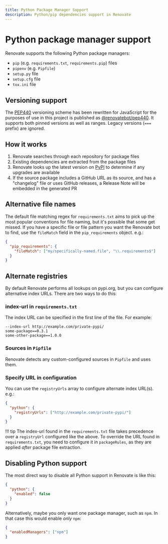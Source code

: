 ```yaml
---
title: Python Package Manager Support
description: Python/pip dependencies support in Renovate
---
```


# Python package manager support

Renovate supports the following Python package managers:

- `pip` (e.g. `requirements.txt`, `requirements.pip`) files
- `pipenv` (e.g. `Pipfile`)
- `setup.py` file
- `setup.cfg` file
- `tox.ini` file

## Versioning support

The [PEP440](https://www.python.org/dev/peps/pep-0440/) versioning scheme has been rewritten for JavaScript for the purposes of use in this project is published as [@renovatebot/pep440](https://github.com/renovatebot/pep440).
It supports both pinned versions as well as ranges.
Legacy versions (`===` prefix) are ignored.

## How it works

1. Renovate searches through each repository for package files
1. Existing dependencies are extracted from the package files
1. Renovate looks up the latest version on [PyPI](https://pypi.org/) to determine if any upgrades are available
1. If the source package includes a GitHub URL as its source, and has a "changelog" file or uses GitHub releases, a Release Note will be embedded in the generated PR

## Alternative file names

The default file matching regex for `requirements.txt` aims to pick up the most popular conventions for file naming, but it's possible that some get missed.
If you have a specific file or file pattern you want the Renovate bot to find, use the `fileMatch` field in the `pip_requirements` object.
e.g.:

```json
{
  "pip_requirements": {
    "fileMatch": ["my/specifically-named.file", "\\.requirements$"]
  }
}
```

## Alternate registries

By default Renovate performs all lookups on pypi.org, but you can configure alternative index URLs.
There are two ways to do this:

### index-url in `requirements.txt`

The index URL can be specified in the first line of the file.
For example:

```
--index-url http://example.com/private-pypi/
some-package==0.3.1
some-other-package==1.0.0
```

### Sources in `Pipfile`

Renovate detects any custom-configured sources in `Pipfile` and uses them.

### Specify URL in configuration

You can use the `registryUrls` array to configure alternate index URL(s).
e.g.:

```json
{
  "python": {
    "registryUrls": ["http://example.com/private-pypi/"]
  }
}
```

<!-- prettier-ignore -->
!!! tip
    The index-url found in the `requirements.txt` file takes precedence over a `registryUrl` configured like the above.
    To override the URL found in `requirements.txt`, you need to configure it in `packageRules`, as they are applied _after_ package file extraction.

## Disabling Python support

The most direct way to disable all Python support in Renovate is like this:

```json
{
  "python": {
    "enabled": false
  }
}
```

Alternatively, maybe you only want one package manager, such as `npm`.
In that case this would enable _only_ `npm`:

```json
{
  "enabledManagers": ["npm"]
}
```
